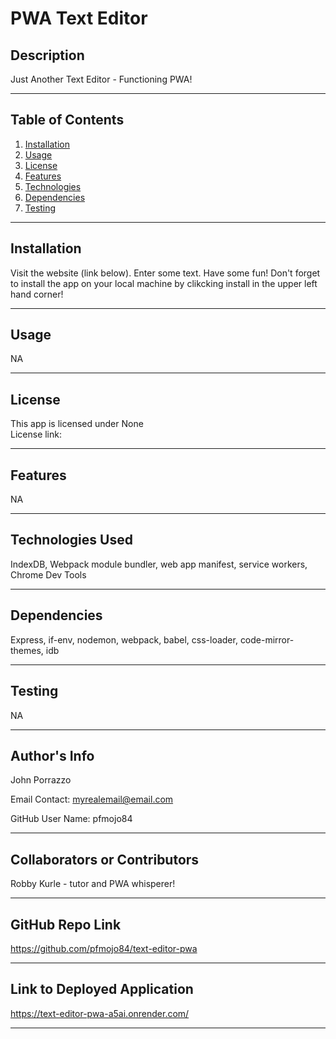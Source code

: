# PWA Text Editor
  

  ## Description
  Just Another Text Editor - Functioning PWA!

  ---
  ## Table of Contents
1. [Installation](#installation)
2. [Usage](#usage)
3. [License](#license)
4. [Features](#features)
5. [Technologies](#technologies)
6. [Dependencies](#dependencies)
7. [Testing](#testing)

  ---

  ## Installation
  Visit the website (link below). Enter some text. Have some fun! Don't forget to install the app on your local machine by clikcking install in the upper left hand corner!

  ---

  ## Usage
  NA

  ---

  ## License
  This app is licensed under None
  <br>
  License link: 

  ---

  ## Features
  NA

  ---

  ## Technologies Used
  IndexDB, Webpack module bundler, web app manifest, service workers, Chrome Dev Tools

  ---

  ## Dependencies
  Express, if-env, nodemon, webpack, babel, css-loader, code-mirror-themes, idb

  ---

  ## Testing
  NA

  ---

  ## Author's Info

  John Porrazzo

  Email Contact:
  myrealemail@email.com

  GitHub User Name:
  pfmojo84

  ---

  ## Collaborators or Contributors
  Robby Kurle - tutor and PWA whisperer!

  ---

  ## GitHub Repo Link
  https://github.com/pfmojo84/text-editor-pwa

  ---

  ## Link to Deployed Application
  https://text-editor-pwa-a5ai.onrender.com/

  ---

